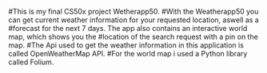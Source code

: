 #This is my final CS50x project Wetherapp50. 
#With the Weatherapp50 you can get current weather information for your requested location, aswell as a
#forecast for the next 7 days. The app also contains an interactive world map, which shows you the
#location of the search request with a pin on the map.
#The Api used to get the weather information in this application is called OpenWeatherMap API.
#For the world map i used a Python library called Folium.